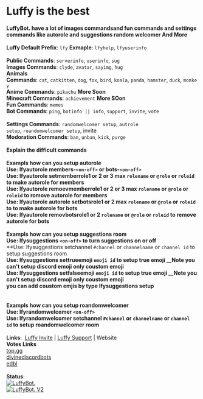 # Luffy is the best



**LuffyBot. have a lot of images commandsand fun commands and settings commands like autorole and suggestions random welcomer And More**
<br>
<br>
**Luffy Default Prefix**:&nbsp;`lfy`
**Exmaple**: `lfyhelp`, `lfyuserinfo`
<br>
<br>
**Public Commands**:&nbsp;`serverinfo`,&nbsp;`userinfo`,&nbsp;`sug`
<br>
**Images Commands**:&nbsp;`clyde`,&nbsp;`avatar`,&nbsp;`sayimg`,&nbsp;`hug` 
<br>
**Animals Commands**:&nbsp;`cat`,&nbsp;`catkitten`,&nbsp;`dog`,&nbsp;`fox`,&nbsp;`bird`,&nbsp;`koala`,&nbsp;`panda`,&nbsp;`hamster`,&nbsp;`duck`,&nbsp;`monkey`
<br>
**Anime Commands**:&nbsp;`pikachu` **More Soon**
<br>
**Minecraft Commands**:&nbsp;`achievement` **More SOon**
<br>
**Fun Commands**:&nbsp;`memes`
<br>
**Bot Commands**:&nbsp;`ping`,&nbsp;`botinfo || info`,&nbsp;`support`,&nbsp;`invite`,&nbsp;`vote`	
<br> 
**Settings Commands**:&nbsp;`randomwelcomer setup`,&nbsp;`autrole setup`,&nbsp;`roandomwelcomer setup`,&nbsp;invite
<br>
**Modoration Commands**:&nbsp;`ban`,&nbsp;`unban`,&nbsp;`kick`,&nbsp;`purge`
<br>
<br>
**Explain the difficult commands**
<br>
<br>
**Exampls how can you setup autorole**
<br>
**Use: lfyautorole members-`<on-off>` or bots-`<on-off>`**
<br>
**Use: lfyautorole setmemberrole1 or 2 or 3 max `rolename` or `@role` or `roleid` to make autorole for members**
<br>
**Use: lfyautorole remoevmemberrole1 or 2 or 3 max `rolename` or `@role` or `roleid` to romove autorole for members**
<br>
**Use: lfyautorole autorole setbotsrole1 or 2 max `rolename` or `@role` or `roleid` to to make autorole for bots**
<br>
**Use: lfyautorole removbotsrole1 or 2 `rolename` or `@role` or `roleid` to remove autorole for bots**
<br> 
<br>
**Exampls how can you setup suggestions room**
<br>
**Use: lfysuggestions `<on-off>` to turn suggestions on or off**
<br>
**Use: lfysuggestions setchannel `#channel` or `channelname` or `channel id` to setup suggestions room
<br>
**Use: lfysuggestions settrueemoji `emoji id` to setup true emoji __Note you can't setup discord emoji only coustom emoji**
<br>
**Use: lfysuggestions setfalseemoji `emoji id` to setup true emoji __Note you can't setup discord emoji only coustom emoji**
<br>
**you can add coustom emjis by type lfysuggestions setup**
<br>
<br>
<br>
**Exampls how can you setup roandomwelcomer** 
<br>
**Use: lfyrandomwelcomer  `<on-off>`**
<br>
**Use: lfyrandomwelcomer setchannel `#channel` or `channelname` or `channel id` to setup roandomwelcomer room**
<br>
<br>
**Links**:&nbsp; [Luffy Invite](https://discordapp.com/oauth2/authorize?client_id=652156490819436544&permissions=8&scope=bot) | [Luffy Support](https://discord.gg/wtkjyH9) | Website 
<br>
**Votes&nbsp;Links**<br>
[top.gg](https://top.gg/bot/652156490819436544/vote)
<br>
[divinediscordbots](https://divinediscordbots.com/bot/652156490819436544/vote)
<br>
[edbl](https://www.edbl.xyz/view/652156490819436544)
<br>
<br>
**Status**:
<br>
<a href="https://top.gg/bot/652156490819436544" >
  <img src="https://top.gg/api/widget/652156490819436544.svg" alt="LuffyBot." />
</a>
<br>
<a href="https://divinediscordbots.com/bot/652156490819436544">
  <img src="https://divinediscordbots.com/api/widget/652156490819436544.svg" alt="LuffyBot. V2"/>
</a>
<br>
